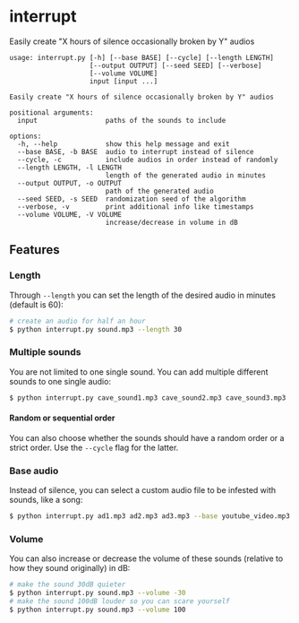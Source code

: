 # interrupt
Easily create "X hours of silence occasionally broken by Y" audios

```
usage: interrupt.py [-h] [--base BASE] [--cycle] [--length LENGTH]
                    [--output OUTPUT] [--seed SEED] [--verbose]
                    [--volume VOLUME]
                    input [input ...]

Easily create "X hours of silence occasionally broken by Y" audios

positional arguments:
  input                 paths of the sounds to include

options:
  -h, --help            show this help message and exit
  --base BASE, -b BASE  audio to interrupt instead of silence
  --cycle, -c           include audios in order instead of randomly
  --length LENGTH, -l LENGTH
                        length of the generated audio in minutes
  --output OUTPUT, -o OUTPUT
                        path of the generated audio
  --seed SEED, -s SEED  randomization seed of the algorithm
  --verbose, -v         print additional info like timestamps
  --volume VOLUME, -V VOLUME
                        increase/decrease in volume in dB
```

## Features

### Length
Through `--length` you can set the length of the desired audio in minutes (default is 60):

```sh
# create an audio for half an hour
$ python interrupt.py sound.mp3 --length 30
```

### Multiple sounds
You are not limited to one single sound. You can add multiple different sounds to one single audio:

```sh
$ python interrupt.py cave_sound1.mp3 cave_sound2.mp3 cave_sound3.mp3
```

#### Random or sequential order
You can also choose whether the sounds should have a random order or a strict order. Use the `--cycle` flag for the latter.

### Base audio
Instead of silence, you can select a custom audio file to be infested with sounds, like a song:

```sh
$ python interrupt.py ad1.mp3 ad2.mp3 ad3.mp3 --base youtube_video.mp3
```

### Volume
You can also increase or decrease the volume of these sounds (relative to how they sound originally) in dB:

```sh
# make the sound 30dB quieter
$ python interrupt.py sound.mp3 --volume -30
# make the sound 100dB louder so you can scare yourself
$ python interrupt.py sound.mp3 --volume 100
```
